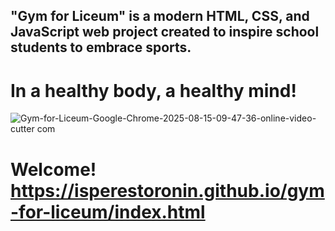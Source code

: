 ## "Gym for Liceum" is a modern HTML, CSS, and JavaScript web project created to inspire school students to embrace sports.
 
# In a healthy body, a healthy mind!

![Gym-for-Liceum-Google-Chrome-2025-08-15-09-47-36-_online-video-cutter com_](https://github.com/user-attachments/assets/e83f2c70-4ae0-4f51-9780-ea69ff0fc8e9)

# Welcome! https://isperestoronin.github.io/gym-for-liceum/index.html





